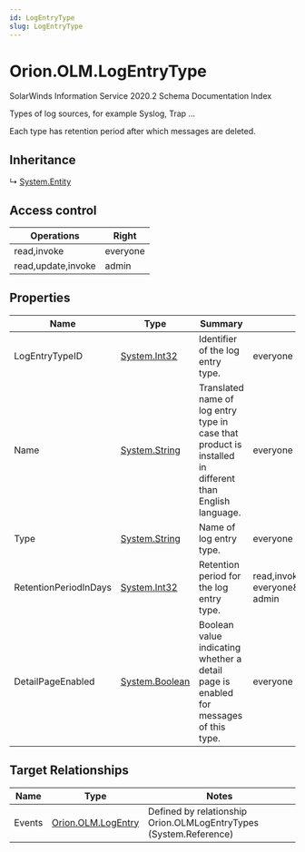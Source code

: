 ```yaml
---
id: LogEntryType
slug: LogEntryType
---
```


# Orion.OLM.LogEntryType

SolarWinds Information Service 2020.2 Schema Documentation Index

Types of log sources, for example Syslog, Trap ... 

Each type has retention period after which messages are deleted.

## Inheritance

↳ [System.Entity](./../System/Entity)

## Access control

| Operations | Right |
| ------ | ------ |
| read,invoke | everyone |
| read,update,invoke | admin |

## Properties

| Name | Type | Summary | Access Control |
| ------ | ------ | ------ | ------ |
| LogEntryTypeID | [System.Int32](https://docs.microsoft.com/en-us/dotnet/api/system.int32) | Identifier of the log entry type. | everyone |
| Name | [System.String](https://docs.microsoft.com/en-us/dotnet/api/system.string) | Translated name of log entry type in case that product is installed in different than English language. | everyone |
| Type | [System.String](https://docs.microsoft.com/en-us/dotnet/api/system.string) | Name of log entry type. | everyone |
| RetentionPeriodInDays | [System.Int32](https://docs.microsoft.com/en-us/dotnet/api/system.int32) | Retention period for the log entry type. | read,invoke: everyone&amp;lt;br/&amp;gt;read,update,invoke: admin |
| DetailPageEnabled | [System.Boolean](https://docs.microsoft.com/en-us/dotnet/api/system.boolean) | Boolean value indicating whether a detail page is enabled for messages of this type. | everyone |

## Target Relationships

| Name | Type | Notes |
| ------ | ------ | ------ |
| Events | [Orion.OLM.LogEntry](./../Orion.OLM/LogEntry) | Defined by relationship Orion.OLMLogEntryTypes (System.Reference) |

